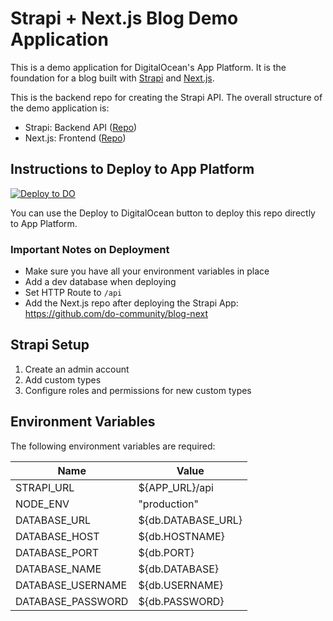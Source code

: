 # Strapi + Next.js Blog Demo Application

This is a demo application for DigitalOcean's App Platform. It is the foundation for a blog built with [Strapi](https://strapi.io/) and [Next.js](https://nextjs.org/).

This is the backend repo for creating the Strapi API. The overall structure of the demo application is:

-   Strapi: Backend API ([Repo](https://github.com/do-community/blog-strapi))
-   Next.js: Frontend ([Repo](https://github.com/do-community/blog-next))

## Instructions to Deploy to App Platform

[![Deploy to DO](https://mp-assets1.sfo2.digitaloceanspaces.com/deploy-to-do/do-btn-blue.svg)](https://cloud.digitalocean.com/apps/new?repo=https://github.com/iambulmaro/webworks-strapi.git)

You can use the Deploy to DigitalOcean button to deploy this repo directly to App Platform.


### Important Notes on Deployment

-   Make sure you have all your environment variables in place
-   Add a dev database when deploying
-   Set HTTP Route to `/api`
-   Add the Next.js repo after deploying the Strapi App: https://github.com/do-community/blog-next

## Strapi Setup

1. Create an admin account
1. Add custom types
1. Configure roles and permissions for new custom types

## Environment Variables

The following environment variables are required:

| Name          | Value                 |
| ------------- | --------------------- |
| STRAPI_URL    | ${APP_URL}/api        |
| NODE_ENV      | "production"          |
| DATABASE_URL  | ${db.DATABASE_URL}    |
| DATABASE_HOST       | ${db.HOSTNAME}        |
| DATABASE_PORT       | ${db.PORT}            |
| DATABASE_NAME   | ${db.DATABASE}        |
| DATABASE_USERNAME   | ${db.USERNAME}        |
| DATABASE_PASSWORD   | ${db.PASSWORD}            |
